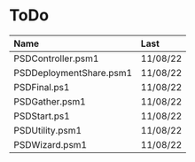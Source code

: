 # ToDo
| Name                         | Last     | 
|:-----------------------------|:---------|
| PSDController.psm1           | 11/08/22 |
| PSDDeploymentShare.psm1      | 11/08/22 | 
| PSDFinal.ps1                 | 11/08/22 |
| PSDGather.psm1               | 11/08/22 |
| PSDStart.ps1                 | 11/08/22 |
| PSDUtility.psm1              | 11/08/22 |
| PSDWizard.psm1               | 11/08/22 |
